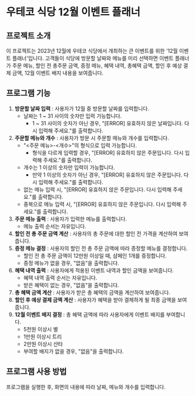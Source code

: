 # 우테코 식당 12월 이벤트 플래너

## 프로젝트 소개

이 프로젝트는 2023년 12월에 우테코 식당에서 개최하는 큰 이벤트를 위한 '12월 이벤트 플래너'입니다. 고객들이 식당에 방문할 날짜와 메뉴를 미리 선택하면 이벤트 플래너가 주문 메뉴, 할인 전 총주문 금액,
증정 메뉴, 혜택 내역, 총혜택 금액, 할인 후 예상 결제 금액, 12월 이벤트 배지 내용을 보여줍니다.

## 프로그램 기능

1. **방문할 날짜 입력** : 사용자가 12월 중 방문할 날짜를 입력합니다.
    - 날짜는 1 ~ 31 사이의 숫자만 입력 가능합니다.
        - 1 ~ 31 사이의 숫자가 아닌 경우, "[ERROR] 유효하지 않은 날짜입니다. 다시 입력해 주세요."를 출력합니다.
2. **주문할 메뉴와 개수** : 사용자가 방문 시 주문할 메뉴와 개수를 입력합니다.
    - "<주문 메뉴>-<개수>"의 형식으로 입력 가능합니다.
        - 형식을 다르게 입력할 경우, "[ERROR] 유효하지 않은 주문입니다. 다시 입력해 주세요."를 출력합니다.
    - 개수는 1 이상의 숫자만 입력이 가능합니다.
        - 만약 1 이상의 숫자가 아닌 경우, "[ERROR] 유효하지 않은 주문입니다. 다시 입력해 주세요."를 출력합니다.
    - 없는 메뉴 입력 시, "[ERROR] 유효하지 않은 주문입니다. 다시 입력해 주세요."를 출력합니다.
    - 중복으로 메뉴 입력 시, "[ERROR] 유효하지 않은 주문입니다. 다시 입력해 주세요."를 출력합니다.
3. **주문 메뉴 출력** : 사용자가 입력한 메뉴를 출력합니다.
    - 메뉴 출력 순서는 자유입니다.
4. **할인 전 총 주문 금액 계산** : 사용자의 총 주문에 대한 할인 전 가격을 계산하여 보여줍니다.
5. **증정 메뉴 결정** : 사용자의 할인 전 총 주문 금액에 따라 증정할 메뉴를 결정합니다.
    - 할인 전 총 주문 금액이 12만원 이상일 때, 샴페인 1개를 증정합니다.
    - 증정 메뉴가 없을 경우, "없음"을 출력합니다.
6. **혜택 내역 출력** : 사용자에게 적용된 이벤트 내역과 할인 금액을 보여줍니다.
    - 혜택 내역 출력 순서는 자유입니다.
    - 받은 혜택이 없는 경우, "없음"을 출력합니다.
7. **총 혜택 금액 계산** : 사용자가 받은 총 혜택의 금액을 계산하여 보여줍니다.
8. **할인 후 예상 결제 금액 계산** : 사용자가 혜택을 받아 결제하게 될 최종 금액을 보여줍니다.
9. **12월 이벤트 배지 결정** : 총 혜택 금액에 따라 사용자에게 이벤트 배지를 부여합니다.
   - 5천원 이상시 별
   - 1만원 이상시 트리
   - 2만원 이상시 산타
   - 부여할 배지가 없을 경우, "없음"을 출력합니다.

## 프로그램 사용 방법

프로그램을 실행한 후, 화면의 내용에 따라 날짜, 메뉴와 개수를 입력합니다.